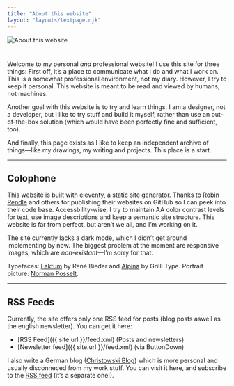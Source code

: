 ```yaml
---
title: "About this website"
layout: "layouts/textpage.njk"
---
```


<img style="max-height: 130px; margin-bottom: 1.5rem" src="/media/about-this-website.gif" alt="About this website" title="About this website">

Welcome to my personal _and_ professional website! I use this site for three things: First off, it’s a place to communicate what I do and what I work on. This is a somewhat professional environment, not my diary. However, I try to keep it personal. This website is meant to be read and viewed by humans, not machines.

Another goal with this website is to try and learn things. I am a designer, not a developer, but I like to try stuff and build it myself, rather than use an out-of-the-box solution (which would have been perfectly fine and sufficient, too).

And finally, this page exists as I like to keep an independent archive of things—like my drawings, my writing and projects. This place is a start.

---

## Colophone

This website is built with <a href="https://www.11ty.dev/" target="_blank">eleventy</a>, a static site generator. Thanks to <a href="https://robinrendle.com/" target="_blank">Robin Rendle</a> and others for publishing their websites on GitHub so I can peek into their code base. Accessbility-wise, I try to maintain AA color contrast levels for text, use image descriptions and keep a semantic site structure. This website is far from perfect, but aren’t we all, and I’m working on it.

The site currently lacks a dark mode, which I didn’t get around implementing by now. The biggest problem at the moment are responsive images, which are _non-existant_—I’m sorry for that.

Typefaces: <a href="https://www.renebieder.com/fonts/neue-faktum" target="_blank">Faktum</a> by René Bieder and <a href="https://www.grillitype.com/typeface/gt-alpina" target="_blank">Alpina</a> by Grilli Type. Portrait picture: <a href="https://normanposselt.com/" target="_blank">Norman Posselt</a>.

--- 

<h2 id="feeds">RSS Feeds</h2>

Currently, the site offers only one RSS feed for posts (blog posts aswell as the english newsletter). You can get it here:

- [RSS Feed]({{ site.url }}/feed.xml) (Posts and newsletters)
- [Newsletter feed]({{ site.url }}/feed.xml) (via ButtonDown)

I also write a German blog ([Christowski Blog](https://christowski.de)) which is more personal and usually disconneced from my work stuff. You can visit it here, and subscribe to the [RSS feed](https://christowski.de/blog/feed/) (it’s a separate one!).